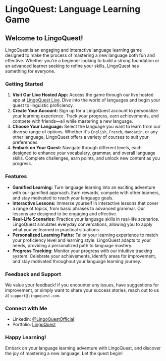 <h1>LingoQuest: Language Learning Game</h1>

 <h2>Welcome to LingoQuest!</h2>

 <p>LingoQuest is an engaging and interactive language learning game designed to make the process of mastering a new language both fun and effective. Whether you're a beginner looking to build a strong foundation or an advanced learner seeking to refine your skills, LingoQuest has something for everyone.</p>

  <h3>Getting Started</h3>

  <ol>
      <li>
          <strong>Visit Our Live Hosted App:</strong> Access the game through our live hosted app at
          <a href="https://lingoquest.onrender.com" target="_blank">LingoQuest Live</a>. Dive into the world of languages
          and begin your quest to linguistic proficiency.
      </li>
      <li>
          <strong>Create Your Account:</strong> Sign up for a LingoQuest account to personalize your learning
          experience. Track your progress, earn achievements, and compete with friends—all while mastering a new
          language.
      </li>
      <li>
          <strong>Choose Your Language:</strong> Select the language you want to learn from our diverse range of
          options. Whether it's <code>English</code>, <code>French</code>, <code>Mandarin</code>, or any other language,
          LingoQuest offers a variety of courses to suit your preferences.
      </li>
      <li>
          <strong>Embark on Your Quest:</strong> Navigate through different levels, each designed to enhance your
          vocabulary, grammar, and overall language skills. Complete challenges, earn points, and unlock new content as
          you progress.
      </li>
  </ol>

  <h3>Features</h3>

  <ul>
      <li>
          <strong>Gamified Learning:</strong> Turn language learning into an exciting adventure with our gamified
          approach. Earn rewards, compete with other learners, and stay motivated to reach your language goals.
      </li>
      <li>
          <strong>Interactive Lessons:</strong> Immerse yourself in interactive lessons that cover a range of topics,
          from basic phrases to advanced grammar. Our lessons are designed to be engaging and effective.
      </li>
      <li>
          <strong>Real-Life Scenarios:</strong> Practice your language skills in real-life scenarios. LingoQuest
          simulates everyday conversations, allowing you to apply what you've learned in practical situations.
      </li>
      <li>
          <strong>Personalized Learning Paths:</strong> Tailor your learning experience to match your proficiency level
          and learning style. LingoQuest adapts to your needs, providing a personalized path to language mastery.
      </li>
      <li>
          <strong>Progress Tracking:</strong> Monitor your progress with our intuitive tracking system. Celebrate your
          achievements, identify areas for improvement, and stay motivated throughout your language learning journey.
      </li>
  </ul>

  <h3>Feedback and Support</h3>

  <p>We value your feedback! If you encounter any issues, have suggestions for improvement, or simply want to share
      your success stories, reach out to us at <code>support@lingoquest.com</code>.</p>

  <h3>Connect with Me</h3>

  <ul>
      <li>Linkedin: <a href="https://www.linkedin.com/in/meet-joshi-350814227/" target="_blank">@LingoQuestOfficial</a></li>
      <li>Portfolio: <a href="https://meetjoshi1703.github.io/Portfolio/" target="_blank">LingoQuest</a></li>
  </ul>

  <h3>Happy Learning!</h3>

  <p>Embark on your language learning adventure with LingoQuest, and discover the joy of mastering a new language. Let
      the quest begin!</p>

  
